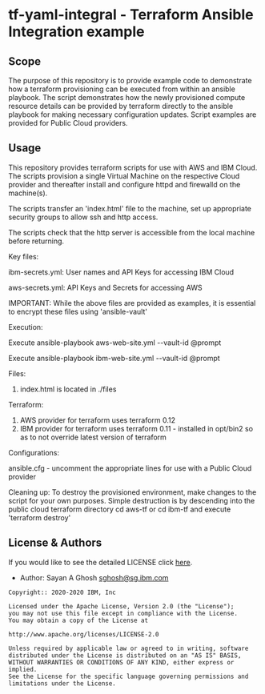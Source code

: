 <!-- This should be the location of the title of the repository, normally the short name -->
# tf-yaml-integral - Terraform Ansible Integration example

<!-- Build Status, is a great thing to have at the top of your repository, it shows that you take your CI/CD as first class citizens -->
<!-- [![Build Status](https://travis-ci.org/jjasghar/ibm-cloud-cli.svg?branch=master)](https://travis-ci.org/jjasghar/ibm-cloud-cli) -->

<!-- Not always needed, but a scope helps the user understand in a short sentance like below, why this repo exists -->
## Scope

The purpose of this repository is to provide example code to demonstrate how a terraform provisioning can be executed from within an ansible playbook. The script demonstrates how the newly provisioned compute resource details can be provided by terraform directly to the ansible playbook for making necessary configuration updates. Script examples are provided for Public Cloud providers.


<!-- A more detailed Usage or detailed explaination of the repository here -->
## Usage

This repository provides terraform scripts for use with AWS and IBM Cloud. The scripts provision a single Virtual Machine on the respective Cloud provider and thereafter install and configure httpd and firewalld on the machine(s).

The scripts transfer an 'index.html' file to the machine, set up appropriate security groups to allow ssh and http access.

The scripts check that the http server is accessible from the local machine  before returning.

Key files:

ibm-secrets.yml: User names and API Keys for accessing IBM Cloud

aws-secrets.yml: API Keys and Secrets for accessing AWS

IMPORTANT: While the above files are provided as examples, it is essential to encrypt these files using 'ansible-vault'

Execution:

Execute ansible-playbook aws-web-site.yml --vault-id @prompt

Execute ansible-playbook ibm-web-site.yml --vault-id @prompt

Files:
1. index.html is located in ./files

Terraform:
1. AWS provider for terraform uses terraform 0.12
2. IBM provider for terraform uses terraform 0.11 - installed in opt/bin2 so as to not override latest version of terraform

Configurations:

ansible.cfg - uncomment the appropriate lines for use with a Public Cloud provider

Cleaning up:
To destroy the provisioned environment, make changes to the script for your own purposes. Simple destruction is by descending into the public cloud terraform directory cd aws-tf or cd ibm-tf and execute 'terraform destroy'

<!-- License and Authors is optional here, but gives you the ability to highlight who is involed in the project -->
## License & Authors

If you would like to see the detailed LICENSE click [here](LICENSE).

- Author: Sayan A Ghosh <sghosh@sg.ibm.com>

```text
Copyright:: 2020-2020 IBM, Inc

Licensed under the Apache License, Version 2.0 (the "License");
you may not use this file except in compliance with the License.
You may obtain a copy of the License at

http://www.apache.org/licenses/LICENSE-2.0

Unless required by applicable law or agreed to in writing, software
distributed under the License is distributed on an "AS IS" BASIS,
WITHOUT WARRANTIES OR CONDITIONS OF ANY KIND, either express or implied.
See the License for the specific language governing permissions and
limitations under the License.
```
